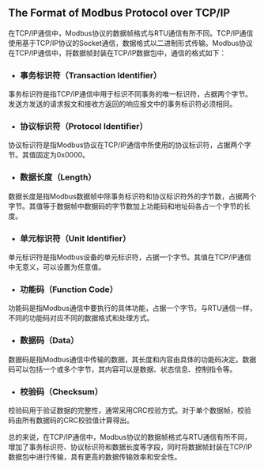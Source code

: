 ## The Format of Modbus Protocol over TCP/IP

在TCP/IP通信中，Modbus协议的数据帧格式与RTU通信有所不同。TCP/IP通信使用基于TCP/IP协议的Socket通信，数据格式以二进制形式传输。Modbus协议在TCP/IP通信中，将数据帧封装在TCP/IP数据包中，通信的格式如下：

- ### 事务标识符（Transaction Identifier）

事务标识符是指TCP/IP通信中用于标识不同事务的唯一标识符，占据两个字节。发送方发送的请求报文和接收方返回的响应报文中的事务标识符必须相同。

- ### 协议标识符（Protocol Identifier）

协议标识符是指Modbus协议在TCP/IP通信中所使用的协议标识符，占据两个字节。其值固定为0x0000。

- ### 数据长度（Length）

数据长度是指Modbus数据帧中除事务标识符和协议标识符外的字节数，占据两个字节。其值等于数据帧中数据码的字节数加上功能码和地址码各占一个字节的长度。

- ### 单元标识符（Unit Identifier）

单元标识符是指Modbus设备的单元标识符，占据一个字节。其值在TCP/IP通信中无意义，可以设置为任意值。

- ### 功能码（Function Code）

功能码是指Modbus通信中要执行的具体功能，占据一个字节。与RTU通信一样，不同的功能码对应不同的数据格式和处理方式。

- ### 数据码（Data）

数据码是指Modbus通信中传输的数据，其长度和内容由具体的功能码决定。数据码可以包括一个或多个字节，其内容可以是数据、状态信息、控制指令等。

- ### 校验码（Checksum）

校验码用于验证数据的完整性，通常采用CRC校验方式。对于单个数据帧，校验码由所有数据码的CRC校验值计算得出。

总的来说，在TCP/IP通信中，Modbus协议的数据帧格式与RTU通信有所不同，增加了事务标识符、协议标识符和数据长度等字段，同时将数据帧封装在TCP/IP数据包中进行传输，具有更高的数据传输效率和安全性。